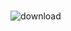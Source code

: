 #
![download](https://user-images.githubusercontent.com/81034654/120236026-b58c7800-c231-11eb-93c7-d8294ca87fe4.png)

